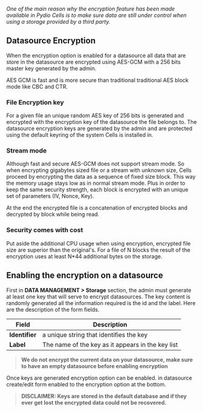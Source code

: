 _One of the main reason why the encryption feature has been made available in Pydio Cells is to make sure data are still under control when using a storage provided by a third party._

## Datasource Encryption

When the encryption option is enabled for a datasource all data that are store in the datasource are encrypted using AES-GCM with a 256 bits master key generated by the admin.

AES GCM is fast and is more secure than traditional traditional AES block mode like CBC and CTR.

### File Encryption key

For a given file an unique random AES key of 256 bits is generated and encrypted with the encryption key of the datasource the file belongs to. The datasource encryption keys are generated by the admin and are protected using the default keyring of the system Cells is installed in.

### Stream mode

Although fast and secure AES-GCM does not support stream mode. So when encrypting gigabytes sized file or a stream with unknown size, Cells proceed by encrypting the data as a sequence of fixed size block. This way the memory usage stays low as in normal stream mode. Plus in order to keep the same security strength, each block is encrypted with an unique set of parameters (IV, Nonce, Key).

At the end the encrypted file is a concatenation of encrypted blocks and decrypted by block while being read.

### Security comes with cost

Put aside the additional CPU usage when using encryption, encrypted file size are superior than the original's. For a file of N blocks the result of the encryption uses at least N*44 additional bytes on the storage.

## Enabling the encryption on a datasource

First in **DATA MANAGEMENT > Storage** section, the admin must generate at least one key that will serve to encrypt datasources. The key content is randomly generated all the information required is the id and the label. Here are the description of the form fields.

| Field          | Description                                       |
| -------------- | ------------------------------------------------- |
| **Identifier** | a unique string that identifies the key           |
| **Label**      | The name of the key as it appears in the key list |

> **We do not encrypt the current data on your datasource, make sure to have an empty datasource before enabling encryption**

Once keys are generated encryption option can be enabled. in datasource create/edit form enabled to the encryption option at the bottom.

> **DISCLAIMER: Keys are stored in the default database and if they ever get lost the encrypted data could not be recovered.**